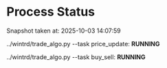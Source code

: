 # Process Status

Snapshot taken at: 2025-10-03 14:07:59

../wintrd/trade_algo.py --task price_update: **RUNNING**

../wintrd/trade_algo.py --task buy_sell: **RUNNING**

